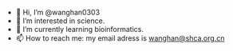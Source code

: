 - 👋 Hi, I’m @wanghan0303
- 👀 I’m interested in science.
- 🌱 I’m currently learning bioinformatics.
- 📫 How to reach me: my email adress is wanghan@shca.org.cn

<!---
wanghan0303/wanghan0303 is a ✨ special ✨ repository because its `README.md` (this file) appears on your GitHub profile.
You can click the Preview link to take a look at your changes.
--->
